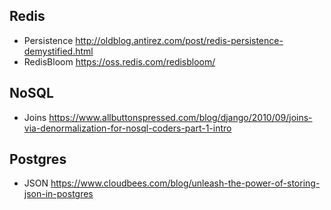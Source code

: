 ## Redis
  - Persistence http://oldblog.antirez.com/post/redis-persistence-demystified.html
  - RedisBloom https://oss.redis.com/redisbloom/

## NoSQL
  - Joins https://www.allbuttonspressed.com/blog/django/2010/09/joins-via-denormalization-for-nosql-coders-part-1-intro

## Postgres
  - JSON https://www.cloudbees.com/blog/unleash-the-power-of-storing-json-in-postgres

